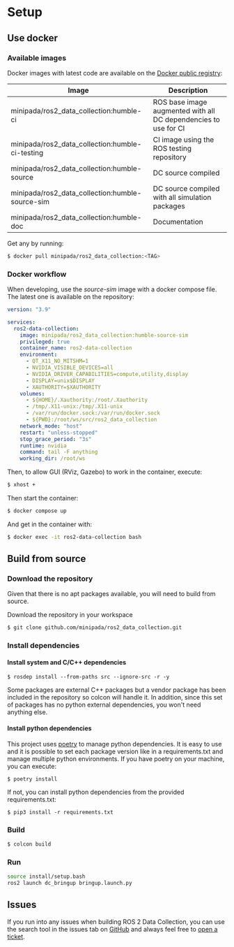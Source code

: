 # Setup

## Use docker

### Available images

Docker images with latest code are available on the [Docker public registry](https://hub.docker.com/repository/docker/minipada/ros2_data_collection):

| Image                                           | Description                                                     |
| ----------------------------------------------- | --------------------------------------------------------------- |
| minipada/ros2_data_collection:humble-ci         | ROS base image augmented with all DC dependencies to use for CI |
| minipada/ros2_data_collection:humble-ci-testing | CI image using the ROS testing repository                       |
| minipada/ros2_data_collection:humble-source     | DC source compiled                                              |
| minipada/ros2_data_collection:humble-source-sim | DC source compiled with all simulation packages                 |
| minipada/ros2_data_collection:humble-doc        | Documentation                                                   |

Get any by running:

```bash
$ docker pull minipada/ros2_data_collection:<TAG>
```

### Docker workflow

When developing, use the *source-sim* image with a docker compose file. The latest one is available on the repository:

```yaml
version: "3.9"

services:
  ros2-data-collection:
    image: minipada/ros2_data_collection:humble-source-sim
    privileged: true
    container_name: ros2-data-collection
    environment:
      - QT_X11_NO_MITSHM=1
      - NVIDIA_VISIBLE_DEVICES=all
      - NVIDIA_DRIVER_CAPABILITIES=compute,utility,display
      - DISPLAY=unix$DISPLAY
      - XAUTHORITY=$XAUTHORITY
    volumes:
      - ${HOME}/.Xauthority:/root/.Xauthority
      - /tmp/.X11-unix:/tmp/.X11-unix
      - /var/run/docker.sock:/var/run/docker.sock
      - ${PWD}:/root/ws/src/ros2_data_collection
    network_mode: "host"
    restart: "unless-stopped"
    stop_grace_period: "3s"
    runtime: nvidia
    command: tail -F anything
    working_dir: /root/ws
```

Then, to allow GUI (RViz, Gazebo) to work in the container, execute:

```bash
$ xhost +
```

Then start the container:

```bash
$ docker compose up
```

And get in the container with:
```bash
$ docker exec -it ros2-data-collection bash
```

## Build from source

### Download the repository
Given that there is no apt packages available, you will need to build from source.

Download the repository in your workspace

```bash
$ git clone github.com/minipada/ros2_data_collection.git
```

### Install dependencies
#### Install system and C/C++ dependencies
```
$ rosdep install --from-paths src --ignore-src -r -y
```

Some packages are external C++ packages but a vendor package has been included in the repository so colcon will handle it.
In addition, since this set of packages has no python external dependencies, you won't need anything else.

#### Install python dependencies
This project uses [poetry](https://python-poetry.org/) to manage python dependencies. It is easy to use and it is possible to set each package version like in a requirements.txt and manage multiple python environments.
If you have poetry on your machine, you can execute:

`$ poetry install`

If not, you can install python dependencies from the provided requirements.txt:

`$ pip3 install -r requirements.txt`

### Build

```bash
$ colcon build
```

### Run
```bash
source install/setup.bash
ros2 launch dc_bringup bringup.launch.py
```

## Issues
If you run into any issues when building ROS 2 Data Collection, you can use the search tool in the issues tab on [GitHub](https://github.com/minipada/ros2_data_collection) and always feel free to [open a ticket](https://github.com/minipada/ros2_data_collection).
